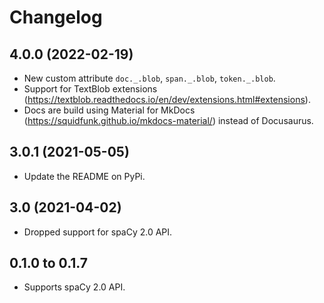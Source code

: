 # Changelog

## 4.0.0 (2022-02-19)

- New custom attribute `doc._.blob`, `span._.blob`, `token._.blob`.
- Support for TextBlob extensions (https://textblob.readthedocs.io/en/dev/extensions.html#extensions).
- Docs are build using Material for MkDocs (https://squidfunk.github.io/mkdocs-material/) instead of Docusaurus.

## 3.0.1 (2021-05-05)

- Update the README on PyPi.

## 3.0 (2021-04-02)

- Dropped support for spaCy 2.0 API.

## 0.1.0 to 0.1.7

- Supports spaCy 2.0 API.